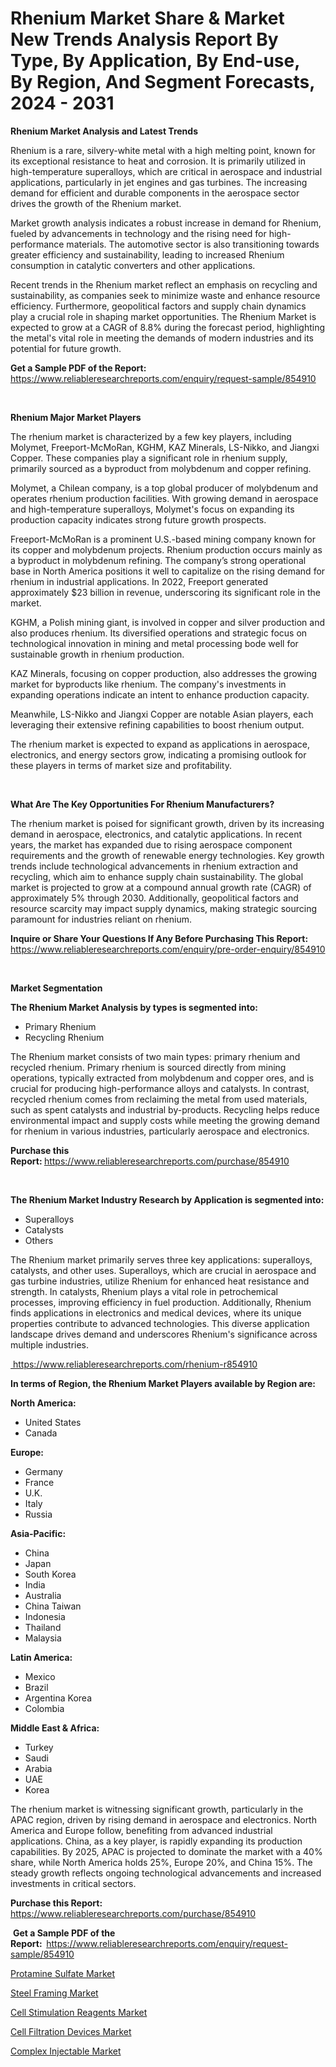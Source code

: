 <p><h1>Rhenium Market Share & Market New Trends Analysis Report By Type, By Application, By End-use, By Region, And Segment Forecasts, 2024 - 2031</h1></p><p><strong>Rhenium Market Analysis and Latest Trends</strong></p>
<p><p>Rhenium is a rare, silvery-white metal with a high melting point, known for its exceptional resistance to heat and corrosion. It is primarily utilized in high-temperature superalloys, which are critical in aerospace and industrial applications, particularly in jet engines and gas turbines. The increasing demand for efficient and durable components in the aerospace sector drives the growth of the Rhenium market.</p><p>Market growth analysis indicates a robust increase in demand for Rhenium, fueled by advancements in technology and the rising need for high-performance materials. The automotive sector is also transitioning towards greater efficiency and sustainability, leading to increased Rhenium consumption in catalytic converters and other applications.</p><p>Recent trends in the Rhenium market reflect an emphasis on recycling and sustainability, as companies seek to minimize waste and enhance resource efficiency. Furthermore, geopolitical factors and supply chain dynamics play a crucial role in shaping market opportunities. The Rhenium Market is expected to grow at a CAGR of 8.8% during the forecast period, highlighting the metal's vital role in meeting the demands of modern industries and its potential for future growth.</p></p>
<p><strong>Get a Sample PDF of the Report:&nbsp;</strong> <a href="https://www.reliableresearchreports.com/enquiry/request-sample/854910?utm_campaign=40&utm_medium=2&utm_source=Github&utm_content=ia&utm_term=09112024&utm_id=rhenium">https://www.reliableresearchreports.com/enquiry/request-sample/854910</a></p>
<p>&nbsp;</p>
<p><strong>Rhenium Major Market Players</strong></p>
<p><p>The rhenium market is characterized by a few key players, including Molymet, Freeport-McMoRan, KGHM, KAZ Minerals, LS-Nikko, and Jiangxi Copper. These companies play a significant role in rhenium supply, primarily sourced as a byproduct from molybdenum and copper refining.</p><p>Molymet, a Chilean company, is a top global producer of molybdenum and operates rhenium production facilities. With growing demand in aerospace and high-temperature superalloys, Molymet's focus on expanding its production capacity indicates strong future growth prospects.</p><p>Freeport-McMoRan is a prominent U.S.-based mining company known for its copper and molybdenum projects. Rhenium production occurs mainly as a byproduct in molybdenum refining. The company’s strong operational base in North America positions it well to capitalize on the rising demand for rhenium in industrial applications. In 2022, Freeport generated approximately $23 billion in revenue, underscoring its significant role in the market.</p><p>KGHM, a Polish mining giant, is involved in copper and silver production and also produces rhenium. Its diversified operations and strategic focus on technological innovation in mining and metal processing bode well for sustainable growth in rhenium production.</p><p>KAZ Minerals, focusing on copper production, also addresses the growing market for byproducts like rhenium. The company's investments in expanding operations indicate an intent to enhance production capacity.</p><p>Meanwhile, LS-Nikko and Jiangxi Copper are notable Asian players, each leveraging their extensive refining capabilities to boost rhenium output.</p><p>The rhenium market is expected to expand as applications in aerospace, electronics, and energy sectors grow, indicating a promising outlook for these players in terms of market size and profitability.</p></p>
<p>&nbsp;</p>
<p><strong>What Are The Key Opportunities For Rhenium Manufacturers?</strong></p>
<p><p>The rhenium market is poised for significant growth, driven by its increasing demand in aerospace, electronics, and catalytic applications. In recent years, the market has expanded due to rising aerospace component requirements and the growth of renewable energy technologies. Key growth trends include technological advancements in rhenium extraction and recycling, which aim to enhance supply chain sustainability. The global market is projected to grow at a compound annual growth rate (CAGR) of approximately 5% through 2030. Additionally, geopolitical factors and resource scarcity may impact supply dynamics, making strategic sourcing paramount for industries reliant on rhenium.</p></p>
<p><strong>Inquire or Share Your Questions If Any Before Purchasing This Report:</strong> <a href="https://www.reliableresearchreports.com/enquiry/pre-order-enquiry/854910?utm_campaign=40&utm_medium=2&utm_source=Github&utm_content=ia&utm_term=09112024&utm_id=rhenium">https://www.reliableresearchreports.com/enquiry/pre-order-enquiry/854910</a></p>
<p>&nbsp;</p>
<p><strong>Market Segmentation</strong></p>
<p><strong>The Rhenium Market Analysis by types is segmented into:</strong></p>
<p><ul><li>Primary Rhenium</li><li>Recycling Rhenium</li></ul></p>
<p><p>The Rhenium market consists of two main types: primary rhenium and recycled rhenium. Primary rhenium is sourced directly from mining operations, typically extracted from molybdenum and copper ores, and is crucial for producing high-performance alloys and catalysts. In contrast, recycled rhenium comes from reclaiming the metal from used materials, such as spent catalysts and industrial by-products. Recycling helps reduce environmental impact and supply costs while meeting the growing demand for rhenium in various industries, particularly aerospace and electronics.</p></p>
<p><strong>Purchase this Report:&nbsp;</strong><a href="https://www.reliableresearchreports.com/purchase/854910?utm_campaign=40&utm_medium=2&utm_source=Github&utm_content=ia&utm_term=09112024&utm_id=rhenium">https://www.reliableresearchreports.com/purchase/854910</a></p>
<p>&nbsp;</p>
<p><strong>The Rhenium Market Industry Research by Application is segmented into:</strong></p>
<p><ul><li>Superalloys</li><li>Catalysts</li><li>Others</li></ul></p>
<p><p>The Rhenium market primarily serves three key applications: superalloys, catalysts, and other uses. Superalloys, which are crucial in aerospace and gas turbine industries, utilize Rhenium for enhanced heat resistance and strength. In catalysts, Rhenium plays a vital role in petrochemical processes, improving efficiency in fuel production. Additionally, Rhenium finds applications in electronics and medical devices, where its unique properties contribute to advanced technologies. This diverse application landscape drives demand and underscores Rhenium's significance across multiple industries.</p></p>
<p><a href="https://www.reliableresearchreports.com/rhenium-r854910?utm_campaign=40&utm_medium=2&utm_source=Github&utm_content=ia&utm_term=09112024&utm_id=rhenium">&nbsp;https://www.reliableresearchreports.com/rhenium-r854910</a></p>
<p><strong>In terms of Region, the Rhenium Market Players available by Region are:</strong></p>
<p>
    <p> <strong> North America: </strong>
        <ul>
            <li>United States</li>
            <li>Canada</li>
        </ul>
        </p> 
    <p> <strong> Europe: </strong>
        <ul>
            <li>Germany</li>
            <li>France</li>
            <li>U.K.</li>
            <li>Italy</li>
            <li>Russia</li>
        </ul>
        </p> 
    <p> <strong> Asia-Pacific: </strong>
        <ul>
            <li>China</li>
            <li>Japan</li>
            <li>South Korea</li>
            <li>India</li>
            <li>Australia</li>
            <li>China Taiwan</li>
            <li>Indonesia</li>
            <li>Thailand</li>
            <li>Malaysia</li>
        </ul>
        </p> 
    <p> <strong> Latin America: </strong>
        <ul>
            <li>Mexico</li>
            <li>Brazil</li>
            <li>Argentina Korea</li>
            <li>Colombia</li>
        </ul>
        </p> 
    <p> <strong> Middle East & Africa: </strong>
        <ul>
            <li>Turkey</li>
            <li>Saudi</li>
            <li>Arabia</li>
            <li>UAE</li>
            <li>Korea</li>
        </ul>
    </p>
    </p>
<p><p>The rhenium market is witnessing significant growth, particularly in the APAC region, driven by rising demand in aerospace and electronics. North America and Europe follow, benefiting from advanced industrial applications. China, as a key player, is rapidly expanding its production capabilities. By 2025, APAC is projected to dominate the market with a 40% share, while North America holds 25%, Europe 20%, and China 15%. The steady growth reflects ongoing technological advancements and increased investments in critical sectors.</p></p>
<p><strong>Purchase this Report: </strong><a href="https://www.reliableresearchreports.com/purchase/854910?utm_campaign=40&utm_medium=2&utm_source=Github&utm_content=ia&utm_term=09112024&utm_id=rhenium">https://www.reliableresearchreports.com/purchase/854910</a></p>
<p>&nbsp;<strong>Get a Sample PDF of the Report:&nbsp;&nbsp;</strong><a href="https://www.reliableresearchreports.com/enquiry/request-sample/854910?utm_campaign=40&utm_medium=2&utm_source=Github&utm_content=ia&utm_term=09112024&utm_id=rhenium">https://www.reliableresearchreports.com/enquiry/request-sample/854910</a></p>
<p><strong></strong></p>
<p><p><a href="https://github.com/michaelhall412/Market-Research-Report-List-1/blob/main/protamine-sulfate-market.md?utm_campaign=40&utm_medium=2&utm_source=Github&utm_content=ia&utm_term=09112024&utm_id=rhenium">Protamine Sulfate Market</a></p><p><a href="https://github.com/darcy8m10dupre/Market-Research-Report-List-1/blob/main/steel-framing-market.md?utm_campaign=40&utm_medium=2&utm_source=Github&utm_content=ia&utm_term=09112024&utm_id=rhenium">Steel Framing Market</a></p><p><a href="https://issuu.com/reportprime-2/docs/cell-stimulation-reagents-market-si_9ea468b6a59765?utm_campaign=40&utm_medium=2&utm_source=Github&utm_content=ia&utm_term=09112024&utm_id=rhenium">Cell Stimulation Reagents Market</a></p><p><a href="https://issuu.com/reportprime-2/docs/cell-filtration-devices-market-size_a39f806c413315?utm_campaign=40&utm_medium=2&utm_source=Github&utm_content=ia&utm_term=09112024&utm_id=rhenium">Cell Filtration Devices Market</a></p><p><a href="https://issuu.com/reportprime-2/docs/complex-injectable-market-size-2030_0fc6e24aee5680?utm_campaign=40&utm_medium=2&utm_source=Github&utm_content=ia&utm_term=09112024&utm_id=rhenium">Complex Injectable Market</a></p></p>